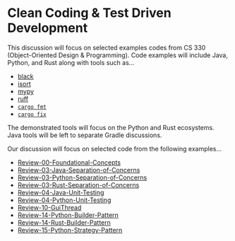 # Clean Coding & Test Driven Development

This discussion will focus on selected examples codes from CS 330
(Object-Oriented Design & Programming). Code examples will include Java,
Python, and Rust along with tools such as...

  - [black](https://black.readthedocs.io/en/stable/)
  - [isort](https://pycqa.github.io/isort/index.html)
  - [mypy](https://mypy-lang.org/)
  - [ruff](https://docs.astral.sh/ruff/)
  - [`cargo fmt`](https://github.com/rust-lang/rustfmt)
  - [`cargo fix`](https://doc.rust-lang.org/cargo/commands/cargo-fix.html)

The demonstrated tools will focus on the Python and Rust ecosystems. Java tools
will be left to separate Gradle discussions.

Our discussion will focus on selected code from the following examples...

  - [Review-00-Foundational-Concepts](https://github.com/cstkennedy/cs330-examples/tree/master/Review-00-Foundational-Concepts)
  - [Review-03-Java-Separation-of-Concerns](https://github.com/cstkennedy/cs330-examples/tree/master/Review-03-Java-Separation-of-Concerns)
  - [Review-03-Python-Separation-of-Concerns](https://github.com/cstkennedy/cs330-examples/tree/master/Review-03-Python-Separation-of-Concerns)
  - [Review-03-Rust-Separation-of-Concerns](https://github.com/cstkennedy/cs330-examples/tree/master/Review-03-Rust-Separation-of-Concerns)
  - [Review-04-Java-Unit-Testing](https://github.com/cstkennedy/cs330-examples/tree/master/Review-04-Java-Unit-Testing)
  - [Review-04-Python-Unit-Testing](https://github.com/cstkennedy/cs330-examples/tree/master/Review-04-Python-Unit-Testing)
  - [Review-10-GuiThread](https://github.com/cstkennedy/cs330-examples/tree/master/Review-10-GuiThread)
  - [Review-14-Python-Builder-Pattern](https://github.com/cstkennedy/cs330-examples/tree/master/Review-14-Python-Builder-Pattern)
  - [Review-14-Rust-Builder-Pattern](https://github.com/cstkennedy/cs330-examples/tree/master/Review-14-Rust-Builder-Pattern)
  - [Review-15-Python-Strategy-Pattern](https://github.com/cstkennedy/cs330-examples/tree/master/Review-15-Python-Strategy-Pattern)
